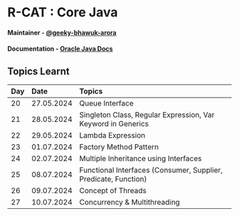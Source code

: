 
# R-CAT : Core Java 

#### Maintainer - [@geeky-bhawuk-arora](https://github.com/geeky-bhawuk-arora/)
#### Documentation - [Oracle Java Docs](https://docs.oracle.com/en/java/javase/11/docs/api/)

## Topics Learnt

| Day | Date       | Topics                                                          |
|:----|:-----------|:----------------------------------------------------------------|
| 20  | 27.05.2024 | Queue Interface                                                 |
| 21  | 28.05.2024 | Singleton Class, Regular Expression, Var Keyword in Generics    |
| 22  | 29.05.2024 | Lambda Expression                                               |
| 23  | 01.07.2024 | Factory Method Pattern                                          |
| 24  | 02.07.2024 | Multiple Inheritance using Interfaces                           |
| 25  | 08.07.2024 | Functional Interfaces (Consumer, Supplier, Predicate, Function) |
| 26  | 09.07.2024 | Concept of Threads                                              |
| 27  | 10.07.2024 | Concurrency & Multithreading                                    |
 

